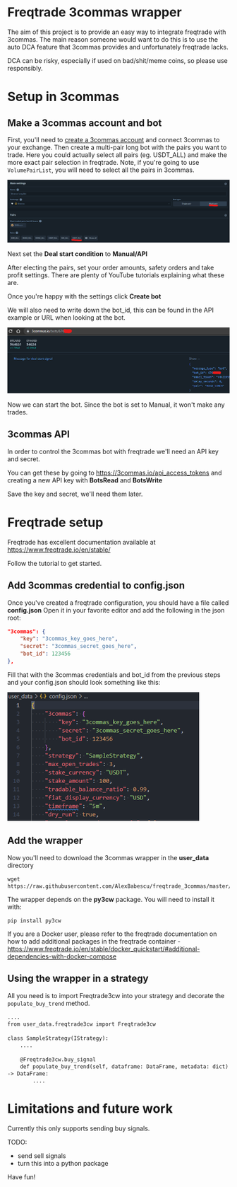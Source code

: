 # Freqtrade 3commas wrapper

The aim of this project is to provide an easy way to integrate freqtrade with 3commas. The main reason someone would want to do this is to use the auto DCA feature that 3commas provides and unfortunately freqtrade lacks.

DCA can be risky, especially if used on bad/shit/meme coins, so please use responsibly.


# Setup in 3commas

## Make a 3commas account and bot

First, you'll need to [create a 3commas account](https://3commas.io/?c=tc331765) and connect 3commas to your exchange.
Then create a multi-pair long bot with the pairs you want to trade. Here you could actually select all pairs (eg. USDT_ALL) and make the more exact pair selection in freqtrade.
Note, if you're going to use `VolumePairList`, you will need to select all the pairs in 3commas.

![create a multi-pair long bot](img/create_bot.png)

Next set the **Deal start condition** to **Manual/API**

After electing the pairs, set your order amounts, safety orders and take profit settings. There are plenty of YouTube tutorials explaining what these are.

Once you're happy with the settings click **Create bot**

We will also need to write down the bot_id, this can be found in the API example or URL when looking at the bot.

![get the bot id](img/bot_id.png)

Now we can start the bot. Since the bot is set to Manual, it won't make any trades.

## 3commas API

In order to control the 3commas bot with freqtrade we'll need an API key and secret.

You can get these by going to https://3commas.io/api_access_tokens and creating a new API key with **BotsRead** and **BotsWrite**

Save the key and secret, we'll need them later.

# Freqtrade setup

Freqtrade has excellent documentation available at https://www.freqtrade.io/en/stable/

Follow the tutorial to get started.

## Add 3commas credential to config.json

Once you've created a freqtrade configuration, you should have a file called **config.json**
Open it in your favorite editor and add the following in the json root:
```json
"3commas": {
	"key": "3commas_key_goes_here",
	"secret": "3commas_secret_goes_here",
	"bot_id": 123456
},
```

Fill that with the 3commas credentials and bot_id from the previous steps and your config.json should look something like this:

![3commas json config](img/3commas_json.png)

## Add the wrapper

Now you'll need to download the 3commas wrapper in the **user_data** directory
```
wget https://raw.githubusercontent.com/AlexBabescu/freqtrade_3commas/master/freqtrade3cw.py
```
The wrapper depends on the **py3cw** package. You will need to install it with:
```
pip install py3cw
```
If you are a Docker user, please refer to the freqtrade documentation on how to add additional packages in the freqtrade container - https://www.freqtrade.io/en/stable/docker_quickstart/#additional-dependencies-with-docker-compose

## Using the wrapper in a strategy

All you need is to import Freqtrade3cw into your strategy and decorate the `populate_buy_trend` method.
```
....
from user_data.freqtrade3cw import Freqtrade3cw

class SampleStrategy(IStrategy):
	....

	@Freqtrade3cw.buy_signal
	def populate_buy_trend(self, dataframe: DataFrame, metadata: dict) -> DataFrame:
		....
```



# Limitations and future work

Currently this only supports sending buy signals.

TODO:

* send sell signals
* turn this into a python package

Have fun!